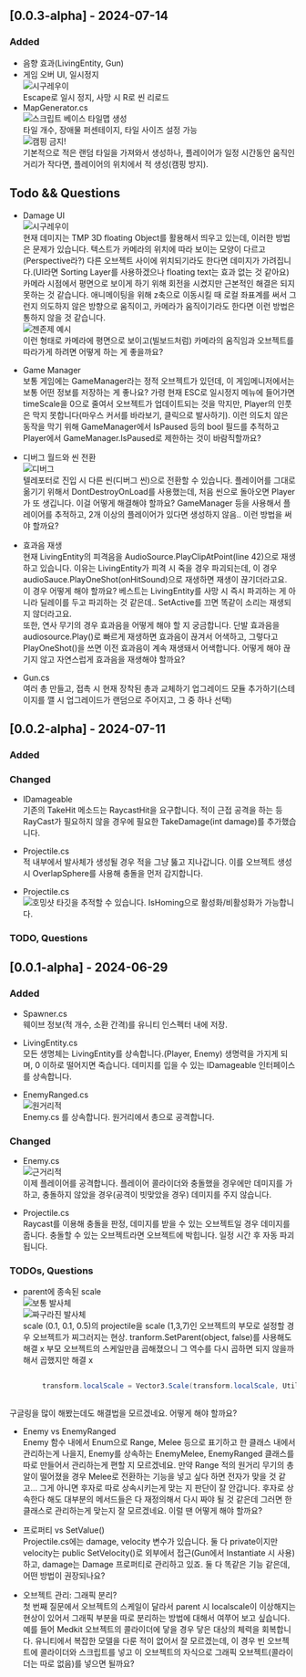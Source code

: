 

## [0.0.3-alpha] - 2024-07-14
### Added
- 음향 효과(LivingEntity, Gun)
- 게임 오버 UI, 일시정지  
![시구레우이](img/003a-Pause-GameOver-cmp.gif)   
Escape로 일시 정지, 사망 시 R로 씬 리로드
- MapGenerator.cs    
![스크립트 베이스 타일맵 생성](img/003a-MapGenerator.gif)<br>
타일 개수, 장애물 퍼센테이지, 타일 사이즈 설정 가능<br>
![캠핑 금지!](img/003a-Map-Camping.gif)  
기본적으로 적은 랜덤 타일을 가져와서 생성하나, 플레이어가 일정 시간동안 움직인 거리가 작다면, 플레이어의 위치에서 적 생성(캠핑 방지).


## 

## Todo && Questions
- Damage UI  
![시구레우이](img/003a-시구레우이.png)  
현재 데미지는 TMP 3D floating Object를 활용해서 띄우고 있는데, 이러한 방법은 문제가 있습니다. 텍스트가 카메라의 위치에 따라 보이는 모양이 다르고(Perspective라?) 다른 오브젝트 사이에 위치되기라도 한다면 데미지가 가려집니다.(UI라면 Sorting Layer를 사용하겠으나 floating text는 효과 없는 것 같아요)<br>
카메라 시점에서 평면으로 보이게 하기 위해 회전을 시켰지만 근본적인 해결은 되지 못하는 것 같습니다. 애니메이팅을 위해 z축으로 이동시킬 때 로컬 좌표계를 써서 그런지 의도하지 않은 방향으로 움직이고, 카메라가 움직이기라도 한다면 이런 방법은 통하지 않을 것 같습니다. <br>
![젠존제 예시](img/003a-젠존제.gif)<br>
이런 형태로 카메라에 평면으로 보이고(빌보드처럼) 카메라의 움직임과 오브젝트를 따라가게 하려면 어떻게 하는 게 좋을까요?

- Game Manager<br>
보통 게임에는 GameManager라는 정적 오브젝트가 있던데, 이 게임메니저에서는 보통 어떤 정보를 저장하는 게 좋나요? 가령 현재 ESC로 일시정지 메뉴에 들어가면 timeScale을 0으로 줄여서 오브젝트가 업데이트되는 것을 막지만, Player의 인풋은 막지 못합니다(마우스 커서를 바라보기, 클릭으로 발사하기). 이런 의도치 않은 동작을 막기 위해 GameManager에서 IsPaused 등의 bool 필드를 추적하고 Player에서 GameManager.IsPaused로 제한하는 것이 바람직할까요?<br>
- 디버그 월드와 씬 전환  <br>
![디버그](img/003a-Debug.gif)  
텔레포터로 진입 시 다른 씬(디버그 씬)으로 전환할 수 있습니다. 플레이어를 그대로 옮기기 위해서 DontDestroyOnLoad를 사용했는데, 처음 씬으로 돌아오면 Player가 또 생깁니다. 이걸 어떻게 해결해야 할까요? GameManager 등을 사용해서 플레이어를 추적하고, 2개 이상의 플레이어가 있다면 생성하지 않음.. 이런 방법을 써야 할까요?

- 효과음 재생<br>
현재 LivingEntity의 피격음을 AudioSource.PlayClipAtPoint(line 42)으로 재생하고 있습니다. 이유는 LivingEntity가 피격 시 죽을 경우 파괴되는데, 이 경우 audioSauce.PlayOneShot(onHitSound)으로 재생하면 재생이 끊기더라고요. 이 경우 어떻게 해야 할까요? 베스트는 LivingEntity를 사망 시 즉시 파괴하는 게 아니라 딜레이를 두고 파괴하는 것 같은데.. SetActive를 끄면 똑같이 소리는 재생되지 않더라고요.<br>
또한, 연사 무기의 경우 효과음을 어떻게 해야 할 지 궁금합니다. 단발 효과음을 audiosource.Play()로 빠르게 재생하면 효과음이 끊겨서 어색하고, 그렇다고 PlayOneShot()을 쓰면 이전 효과음이 계속 재생돼서 어색합니다. 어떻게 해야 끊기지 않고 자연스럽게 효과음을 재생해야 할까요?

- Gun.cs<br>
여러 총 만들고, 접촉 시 현재 장착된 총과 교체하기
업그레이드 모듈 추가하기(스테이지를 깰 시 업그레이드가 랜덤으로 주어지고, 그 중 하나 선택)




## [0.0.2-alpha] - 2024-07-11

### Added

### Changed

- IDamageable <br>
기존의 TakeHit 메소드는 RaycastHit을 요구합니다. 적이 근접 공격을 하는 등 RayCast가 필요하지 않을 경우에 필요한 TakeDamage(int damage)를 추가했습니다.
- Projectile.cs  
적 내부에서 발사체가 생성될 경우 적을 그냥 뚫고 지나갑니다. 이를 오브젝트 생성 시 OverlapSphere를 사용해 충돌을 먼저 감지합니다.

- Projectile.cs  
![호밍샷](img/002A-HomingShot(cmp).gif)
타깃을 추적할 수 있습니다. IsHoming으로 활성화/비활성화가 가능합니다.


### TODO, Questions


## [0.0.1-alpha] - 2024-06-29



### Added
- Spawner.cs <br>
웨이브 정보(적 개수, 소환 간격)를 유니티 인스펙터 내에 저장. 

- LivingEntity.cs <br>
모든 생명체는 LivingEntity를 상속합니다.(Player, Enemy)
생명력을 가지게 되며, 0 이하로 떨어지면 죽습니다.
데미지를 입을 수 있는 IDamageable 인터페이스를 상속합니다.

- EnemyRanged.cs<br>
![원거리적](img/001alpha_Enemy(Ranged).gif) <br>
Enemy.cs 를 상속합니다. 원거리에서 총으로 공격합니다.


### Changed

- Enemy.cs<br>
![근거리적](img/alpha001_Enemy(Meele).gif)<br>
이제 플레이어를 공격합니다. 플레이어 콜라이더와 충돌했을 경우에만 데미지를 가하고, 충돌하지 않았을 경우(공격이 빗맞았을 경우) 데미지를 주지 않습니다.

- Projectile.cs <br>
 Raycast를 이용해 충돌을 판정, 데미지를 받을 수 있는 오브젝트일 경우 데미지를 줍니다. 충돌할 수 있는 오브젝트라면 오브젝트에 박힙니다. 일정 시간 후 자동 파괴됩니다.


### TODOs, Questions

- parent에 종속된 scale <br>
![보통 발사체](img/localScale%20이슈%20(3).png) <br>
![짜구라진 발사체](img/localScale%20이슈%20(2).png) <br>
scale (0.1, 0.1, 0.5)의 projectile을 scale (1,3,7)인 오브젝트의 부모로 설정할 경우 오브젝트가 찌그러지는 현상.
tranform.SetParent(object, false)를 사용해도 해결 x
부모 오브젝트의 스케일만큼 곱해졌으니 그 역수를 다시 곱하면 되지 않을까 해서 곱했지만 해결 x

``` cs
        
        transform.localScale = Vector3.Scale(transform.localScale, Utilities.GetReciprocalVector(hit.transform.localScale));
       
```
구글링을 많이 해봤는데도 해결법을 모르겠네요. 어떻게 해야 할까요?

- Enemy vs EnemyRanged <br>
Enemy 함수 내에서 Enum으로 Range, Melee 등으로 표기하고 한 클래스 내에서 관리하는게 나을지, Enemy를 상속하는 EnemyMelee, EnemyRanged 클래스를 따로 만들어서 관리하는게 편할 지 모르겠네요. 만약 Range 적의 원거리 무기의 총알이 떨어졌을 경우 Melee로 전환하는 기능을 넣고 싶다 하면 전자가 맞을 것 같고... 그게 아니면 후자로 따로 상속시키는게 맞는 지 판단이 잘 안갑니다. 후자로 상속한다 해도 대부분의 메서드들은 다 재정의해서 다시 짜야 될 것 같은데 그러면 한 클래스로 관리하는게 맞는지 잘 모르겠네요. 이럴 땐 어떻게 해야 할까요?

- 프로퍼티 vs SetValue() <br>
Projectile.cs에는 damage, velocity 변수가 있습니다.
둘 다 private이지만 velocity는 public SetVelocity()로 외부에서 접근(Gun에서 Instantiate 시 사용)하고, damage는 Damage 프로퍼티로 관리하고 있죠.
둘 다 똑같은 기능 같은데, 어떤 방법이 권장되나요?

- 오브젝트 관리: 그래픽 분리? <br>
첫 번째 질문에서 오브젝트의 스케일이 달라서 parent 시 localscale이 이상해지는 현상이 있어서 그래픽 부분을 따로 분리하는 방법에 대해서 여쭈어 보고 싶습니다.
예를 들어 Medkit 오브젝트의 콜라이더에 닿을 경우 닿은 대상의 체력을 회복합니다.
유니티에서 복잡한 모델을 다룬 적이 없어서 잘 모르겠는데, 이 경우 빈 오브젝트에 콜라이더와 스크립트를 넣고 이 오브젝트의 자식으로 그래픽 오브젝트(콜라이더는 따로 없음)를 넣으면 될까요?
